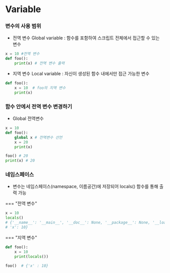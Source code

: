 # Variable

### 변수의 사용 범위
- 전역 변수 Global variable : 함수를 포함하여 스크립트 전체에서 접근할 수 있는 변수
``` python
x = 10 #전역 변수
def foo():
	print(x) # 전역 변수 출력
```
- 지역 변수 Local variable : 자신이 생성된 함수 내에서만 접근 가능한 변수
```python
def foo():
	x = 10  # foo의 지역 변수
	print(x)
```

### 함수 안에서 전역 변수 변경하기
- Global 전역변수
``` python
x = 10
def foo():
	global x # 전역변수 선언
	x = 20
	print(x)

foo() # 20
print(x) # 20
```

### 네임스페이스
- 변수는 네임스페이스(namespace, 이름공간)에 저장되어 locals() 함수를 통해 출력 가능

=== "전역 변수"
``` python
x = 10
locals()
# {'__name__': '__main__', '__doc__': None, '__package__': None, '__loader__': <class '_frozen_importlib.BuiltinImporter'>, '__spec__': None, '__annotations__': {}, '__builtins__': <module 'builtins' (built-in)>, 
# 'x': 10}
```
=== "지역 변수"
``` python
def foo():
	x = 10
	print(locals())

foo()  # {'x' : 10}
```